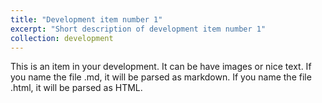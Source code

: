 ```yaml
---
title: "Development item number 1"
excerpt: "Short description of development item number 1"
collection: development
---
```


This is an item in your development. It can be have images or nice text. If you name the file .md, it will be parsed as markdown. If you name the file .html, it will be parsed as HTML. 
